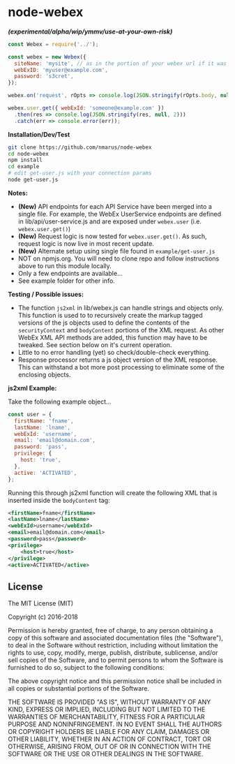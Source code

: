 # node-webex

_**(experimental/alpha/wip/ymmv/use-at-your-own-risk)**_

```javascript
const Webex = require('../');

const webex = new Webex({
  siteName: 'mysite', // as in the portion of your webex url if it was mysite.example.com
  webExID: 'myuser@example.com',
  password: 's3cret',
});

webex.on('request', rOpts => console.log(JSON.stringify(rOpts.body, null, 2)));

webex.user.get({ webExId: 'someone@example.com' })
  .then(res => console.log(JSON.stringify(res, null, 2)))
  .catch(err => console.error(err));
```

**Installation/Dev/Test**

```bash
git clone https://github.com/nmarus/node-webex
cd node-webex
npm install
cd example
# edit get-user.js with your connection params
node get-user.js
```

**Notes:**

* **(New)** API endpoints for each API Service have been merged into a single file. For example, the WebEx UserService endpoints are defined in lib/api/user-service.js and are exposed under `webex.user` (i.e. `webex.user.get()`)
* **(New)** Request logic is now tested for `webex.user.get()`. As such, request logic is now live in most recent update.
* **(New)** Alternate setup using single file found in `example/get-user.js`
* NOT on npmjs.org. You will need to clone repo and follow instructions above to run this module locally.
* Only a few endpoints are available...
* See example folder for other info.

**Testing / Possible issues:**

* The function `js2xml` in lib/webex.js can handle strings and objects only. This function is used to to recursively create the markup tagged versions of the js objects used to define the contents of the `securityContext` and `bodyContent` portions of the XML request. As other WebEx XML API methods are added, this function may have to be tweaked. See section below on it's current operation.
* Little to no error handling (yet) so check/double-check everything.
* Response processor returns a js object version of the XML response. This can withstand a bot more post processing to eliminate some of the enclosing objects. 

**js2xml Example:**

Take the following example object...

```javascript
const user = {
  firstName: 'fname',
  lastName: 'lname',
  webExId: 'username',
  email: 'email@domain.com',
  password: 'pass',
  privilege: {
    host: 'true',
  },
  active: 'ACTIVATED',
};
```

Running this through js2xml function will create the following XML that is inserted inside the `bodyContent` tag:

```xml
<firstName>fname</firstName>
<lastName>lname</lastName>
<webExId>username</webExId>
<email>email@domain.com</email>
<password>pass</password>
<privilege>
    <host>true</host>
</privilege>
<active>ACTIVATED</active>
```

## License

The MIT License (MIT)

Copyright (c) 2016-2018

Permission is hereby granted, free of charge, to any person obtaining a copy
of this software and associated documentation files (the "Software"), to deal
in the Software without restriction, including without limitation the rights
to use, copy, modify, merge, publish, distribute, sublicense, and/or sell
copies of the Software, and to permit persons to whom the Software is
furnished to do so, subject to the following conditions:

The above copyright notice and this permission notice shall be included in
all copies or substantial portions of the Software.

THE SOFTWARE IS PROVIDED "AS IS", WITHOUT WARRANTY OF ANY KIND, EXPRESS OR
IMPLIED, INCLUDING BUT NOT LIMITED TO THE WARRANTIES OF MERCHANTABILITY,
FITNESS FOR A PARTICULAR PURPOSE AND NONINFRINGEMENT. IN NO EVENT SHALL THE
AUTHORS OR COPYRIGHT HOLDERS BE LIABLE FOR ANY CLAIM, DAMAGES OR OTHER
LIABILITY, WHETHER IN AN ACTION OF CONTRACT, TORT OR OTHERWISE, ARISING FROM,
OUT OF OR IN CONNECTION WITH THE SOFTWARE OR THE USE OR OTHER DEALINGS IN
THE SOFTWARE.
